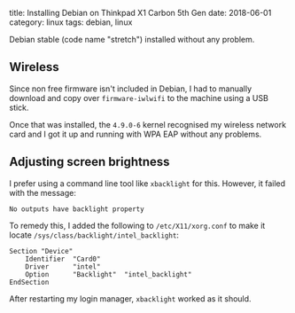 title: Installing Debian on Thinkpad X1 Carbon 5th Gen
date: 2018-06-01
category: linux
tags: debian, linux

Debian stable (code name "stretch") installed without any problem.

## Wireless
Since non free firmware isn't included in Debian, I had to manually
download and copy over `firmware-iwlwifi` to the machine using a USB
stick.

Once that was installed, the `4.9.0-6` kernel recognised my wireless
network card and I got it up and running with WPA EAP without any
problems.

## Adjusting screen brightness

I prefer using a command line tool like `xbacklight` for
this. However, it failed with the message:

```text
No outputs have backlight property
```

To remedy this, I added the following to `/etc/X11/xorg.conf` to make
it locate `/sys/class/backlight/intel_backlight`:

```text
Section "Device"
    Identifier  "Card0"
    Driver      "intel"
    Option      "Backlight"  "intel_backlight"
EndSection
```

After restarting my login manager, `xbacklight` worked as it should.





